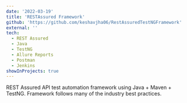 ```yaml
---
date: '2022-03-19'
title: 'RESTAssured Framework'
github: 'https://github.com/keshavjha06/RestAssuredTestNGFramework'
external: ''
tech:
  - REST Assured
  - Java
  - TestNG
  - Allure Reports
  - Postman
  - Jenkins
showInProjects: true
---
```


REST Assured API test automation framework using Java + Maven + TestNG. Framework follows many of the industry best practices.
